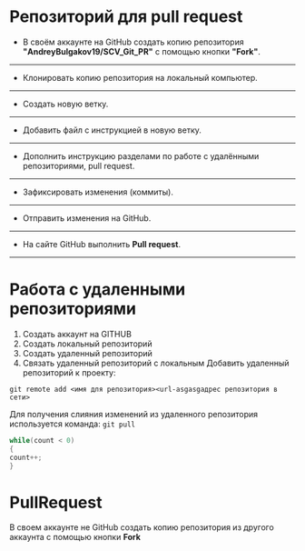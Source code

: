 # Репозиторий для **pull request**
* В своём аккаунте на GitHub создать копию репозитория **"AndreyBulgakov19/SCV_Git_PR"** с помощью кнопки **"Fork"**.
---
* Клонировать копию репозитория на локальный компьютер.
---
* Создать новую ветку.
---
* Добавить файл с инструкцией в новую ветку.
---
* Дополнить инструкцию разделами по работе с удалёнными репозиториями, pull request.
---
* Зафиксировать изменения (коммиты).
---
* Отправить изменения на GitHub.
---
* На сайте GitHub выполнить **Pull request**.
---
# **Работа с удаленными репозиториями**
1. Создать аккаунт на GITHUB
2. Создать локальный репозиторий
3. Создать удаленный репозиторий
4. Связать удаленный репозиторий с локальным
Добавить удаленный репозиторий к проекту:
```
git remote add <имя для репозитория><url-аsgasgaдрес репозитория в сети>
```
Для получения слияния изменений из удаленного репозитория используется команда: `git pull`

```C#
while(count < 0)
{
count++;
}
```
# PullRequest
В своем аккаунте не GitHub создать копию репозитория из другого аккаунта с помощью кнопки **Fork**